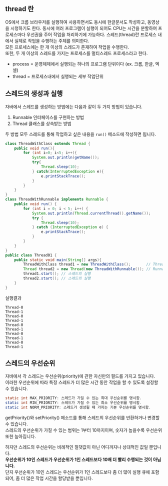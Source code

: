## thread 란
OS에서 크롬 브라우저를 실행하여 사용하면서도 동시에 한글문서도 작성하고, 동영상을 시청하기도 한다.
동시에 여러 프로그램이 실행이 되어도 CPU는 시간을 분할하여 프로세스마다 우선권을 주어 작업을 처리하기에 가능하다.
스레드(thread)란 프로세스 내에서 실제로 작업을 수행하는 주체를 의미한다.  
모든 프로세스에는 한 개 이상의 스레드가 존재하여 작업을 수행한다.  
또한, 두 개 이상의 스레드를 가지는 프로세스를 멀티스레드 프로세스라고 한다.

* process = 운영체제에서 실행되는 하나의 프로그램 단위이다 (ex. 크롬, 한글, 엑셀)
* thread = 프로세스내에서 실행되는 세부 작업단위

## 스레드의 생성과 실행
자바에서 스레드를 생성하는 방법에는 다음과 같이 두 가지 방법이 있습니다.  
1. Runnable 인터페이스를 구현하는 방법
2. Thread 클래스를 상속받는 방법

두 방법 모두 스레드를 통해 작업하고 싶은 내용을 `run()` 메소드에 작성하면 됩니다.

```java
class ThreadWithClass extends Thread {
    public void run(){
        for (int i=0; i<5; i++){
            System.out.println(getName());
            try{
                Thread.sleep(10);
            } catch(InterruptedException e){
                e.printStackTrace();
            }
        }
    }
}
class ThreadWithRunnable implements Runnable {
    public void run() {
        for (int i = 0; i < 5; i++) {
            System.out.println(Thread.currentThread().getName());
            try {
                Thread.sleep(10);
            } catch (InterruptedException e) {
                e.printStackTrace();
            }
        }
    }
}
public class Thread01 {
    public static void main(String[] args){
        ThreadWithClass thread1 = new ThreadWithClass();       // Thread 클래스를 상속받는 방법
        Thread thread2 = new Thread(new ThreadWithRunnable()); // Runnable 인터페이스를 구현하는 방법
        thread1.start(); // 스레드의 실행
        thread2.start(); // 스레드의 실행
    }
}
```

실행결과
```
Thread-0
Thread-1
Thread-0
Thread-1
Thread-0
Thread-1
Thread-0
Thread-1
Thread-0
Thread-1
```

## 스레드의 우선순위
자바에서 각 스레드는 우선순위(priority)에 관한 자신만의 필드를 가지고 있습니다.  
이러한 우선순위에 따라 특정 스레드가 더 많은 시간 동안 작업을 할 수 있도록 설정할 수 있습니다.  

```java
static int MAX_PRIORITY: 스레드가 가질 수 있는 최대 우선순위를 명시함.
static int MIN_PRIORITY: 스레드가 가질 수 있는 최소 우선순위를 명시함.
static int NORM_PRIORITY: 스레드가 생성될 때 가지는 기본 우선순위를 명시함.
```
getPriority()와 setPriority() 메소드를 통해 스레드의 우선순위를 반환하거나 변경할 수 있습니다.  
스레드의 우선순위가 가질 수 있는 범위는 1부터 10까지이며, 숫자가 높을수록 우선순위 또한 높아집니다.

하지만 스레드의 우선순위는 비례적인 절댓값이 아닌 어디까지나 상대적인 값일 뿐입니다.  
**우선순위가 10인 스레드가 우선순위가 1인 스레드보다 10배 더 빨리 수행되는 것이 아닙니다.**  
단지 우선순위가 10인 스레드는 우선순위가 1인 스레드보다 좀 더 많이 실행 큐에 포함되어, 좀 더 많은 작업 시간을 할당받을 뿐입니다.
